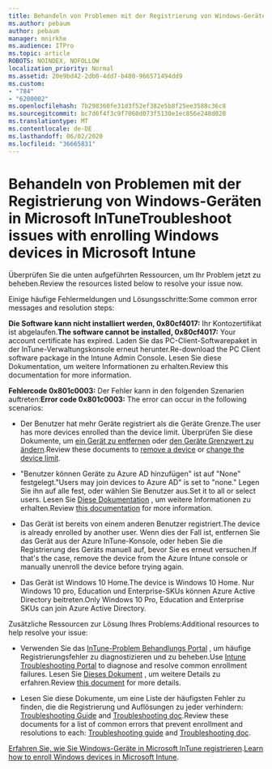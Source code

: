 ```yaml
---
title: Behandeln von Problemen mit der Registrierung von Windows-Geräten in Microsoft InTune
ms.author: pebaum
author: pebaum
manager: mnirkhe
ms.audience: ITPro
ms.topic: article
ROBOTS: NOINDEX, NOFOLLOW
localization_priority: Normal
ms.assetid: 20e9bd42-2db0-4dd7-b480-966571494dd9
ms.custom:
- "784"
- "6200002"
ms.openlocfilehash: 7b298360fe31d3f52ef382e5b8f25ee3588c36c8
ms.sourcegitcommit: bc7d6f4f3c9f7060d073f5130e1ec856e248d020
ms.translationtype: MT
ms.contentlocale: de-DE
ms.lasthandoff: 06/02/2020
ms.locfileid: "36665831"
---
```

# <a name="troubleshoot-issues-with-enrolling-windows-devices-in-microsoft-intune"></a><span data-ttu-id="0238d-102">Behandeln von Problemen mit der Registrierung von Windows-Geräten in Microsoft InTune</span><span class="sxs-lookup"><span data-stu-id="0238d-102">Troubleshoot issues with enrolling Windows devices in Microsoft Intune</span></span>

<span data-ttu-id="0238d-103">Überprüfen Sie die unten aufgeführten Ressourcen, um Ihr Problem jetzt zu beheben.</span><span class="sxs-lookup"><span data-stu-id="0238d-103">Review the resources listed below to resolve your issue now.</span></span>
  
<span data-ttu-id="0238d-104">Einige häufige Fehlermeldungen und Lösungsschritte:</span><span class="sxs-lookup"><span data-stu-id="0238d-104">Some common error messages and resolution steps:</span></span>
  
 <span data-ttu-id="0238d-105">**Die Software kann nicht installiert werden, 0x80cf4017:** Ihr Kontozertifikat ist abgelaufen.</span><span class="sxs-lookup"><span data-stu-id="0238d-105">**The software cannot be installed, 0x80cf4017:** Your account certificate has expired.</span></span> <span data-ttu-id="0238d-106">Laden Sie das PC-Client-Softwarepaket in der InTune-Verwaltungskonsole erneut herunter.</span><span class="sxs-lookup"><span data-stu-id="0238d-106">Re-download the PC Client software package in the Intune Admin Console.</span></span> <span data-ttu-id="0238d-107">Lesen Sie diese Dokumentation, um weitere Informationen zu erhalten.</span><span class="sxs-lookup"><span data-stu-id="0238d-107">Review this documentation for more information.</span></span>
  
 <span data-ttu-id="0238d-108">**Fehlercode 0x801c0003:** Der Fehler kann in den folgenden Szenarien auftreten:</span><span class="sxs-lookup"><span data-stu-id="0238d-108">**Error code 0x801c0003:** The error can occur in the following scenarios:</span></span>
  
-  <span data-ttu-id="0238d-109">Der Benutzer hat mehr Geräte registriert als die Geräte Grenze.</span><span class="sxs-lookup"><span data-stu-id="0238d-109">The user has more devices enrolled than the device limit.</span></span> <span data-ttu-id="0238d-110">Überprüfen Sie diese Dokumente, um [ein Gerät zu entfernen](https://docs.microsoft.com/intune/devices-wipe) oder [den Geräte Grenzwert zu ändern](https://docs.microsoft.com/intune/enrollment-restrictions-set#set-device-limit-restrictions).</span><span class="sxs-lookup"><span data-stu-id="0238d-110">Review these documents to [remove a device](https://docs.microsoft.com/intune/devices-wipe) or [change the device limit](https://docs.microsoft.com/intune/enrollment-restrictions-set#set-device-limit-restrictions).</span></span>

-  <span data-ttu-id="0238d-111">"Benutzer können Geräte zu Azure AD hinzufügen" ist auf "None" festgelegt.</span><span class="sxs-lookup"><span data-stu-id="0238d-111">"Users may join devices to Azure AD" is set to "none."</span></span> <span data-ttu-id="0238d-112">Legen Sie ihn auf alle fest, oder wählen Sie Benutzer aus.</span><span class="sxs-lookup"><span data-stu-id="0238d-112">Set it to all or select users.</span></span> <span data-ttu-id="0238d-113">Lesen Sie [Diese Dokumentation](https://docs.microsoft.com/azure/active-directory/device-management-azure-portal#configure-device-settings) , um weitere Informationen zu erhalten.</span><span class="sxs-lookup"><span data-stu-id="0238d-113">Review [this documentation](https://docs.microsoft.com/azure/active-directory/device-management-azure-portal#configure-device-settings) for more information.</span></span>

-  <span data-ttu-id="0238d-114">Das Gerät ist bereits von einem anderen Benutzer registriert.</span><span class="sxs-lookup"><span data-stu-id="0238d-114">The device is already enrolled by another user.</span></span> <span data-ttu-id="0238d-115">Wenn dies der Fall ist, entfernen Sie das Gerät aus der Azure InTune-Konsole, oder heben Sie die Registrierung des Geräts manuell auf, bevor Sie es erneut versuchen.</span><span class="sxs-lookup"><span data-stu-id="0238d-115">If that's the case, remove the device from the Azure Intune console or manually unenroll the device before trying again.</span></span>

-  <span data-ttu-id="0238d-116">Das Gerät ist Windows 10 Home.</span><span class="sxs-lookup"><span data-stu-id="0238d-116">The device is Windows 10 Home.</span></span> <span data-ttu-id="0238d-117">Nur Windows 10 pro, Education und Enterprise-SKUs können Azure Active Directory beitreten.</span><span class="sxs-lookup"><span data-stu-id="0238d-117">Only Windows 10 Pro, Education and Enterprise SKUs can join Azure Active Directory.</span></span>

<span data-ttu-id="0238d-118">Zusätzliche Ressourcen zur Lösung Ihres Problems:</span><span class="sxs-lookup"><span data-stu-id="0238d-118">Additional resources to help resolve your issue:</span></span>
  
-  <span data-ttu-id="0238d-119">Verwenden Sie das [InTune-Problem Behandlungs Portal](https://devicemanagement.microsoft.com/#blade/Microsoft_Intune_DeviceSettings/TroubleshootBlade) , um häufige Registrierungsfehler zu diagnostizieren und zu beheben.</span><span class="sxs-lookup"><span data-stu-id="0238d-119">Use [Intune Troubleshooting Portal](https://devicemanagement.microsoft.com/#blade/Microsoft_Intune_DeviceSettings/TroubleshootBlade) to diagnose and resolve common enrollment failures.</span></span> <span data-ttu-id="0238d-120">Lesen Sie [Dieses Dokument](https://docs.microsoft.com/intune/help-desk-operators) , um weitere Details zu erfahren.</span><span class="sxs-lookup"><span data-stu-id="0238d-120">Review [this document](https://docs.microsoft.com/intune/help-desk-operators) for more details.</span></span>

-  <span data-ttu-id="0238d-121">Lesen Sie diese Dokumente, um eine Liste der häufigsten Fehler zu finden, die die Registrierung und Auflösungen zu jeder verhindern: [Troubleshooting Guide](https://support.microsoft.com/help/4089533/troubleshooting-windows-device-enrollment-problems-in-microsoft-intune) and [Troubleshooting doc](https://docs.microsoft.com/intune-classic/troubleshoot/troubleshoot-device-enrollment-in-intune).</span><span class="sxs-lookup"><span data-stu-id="0238d-121">Review these documents for a list of common errors that prevent enrollment and resolutions to each: [Troubleshooting guide](https://support.microsoft.com/help/4089533/troubleshooting-windows-device-enrollment-problems-in-microsoft-intune) and [Troubleshooting doc](https://docs.microsoft.com/intune-classic/troubleshoot/troubleshoot-device-enrollment-in-intune).</span></span>

<span data-ttu-id="0238d-122">[Erfahren Sie, wie Sie Windows-Geräte in Microsoft InTune registrieren](https://docs.microsoft.com/intune/windows-enroll).</span><span class="sxs-lookup"><span data-stu-id="0238d-122">[Learn how to enroll Windows devices in Microsoft Intune](https://docs.microsoft.com/intune/windows-enroll).</span></span>
